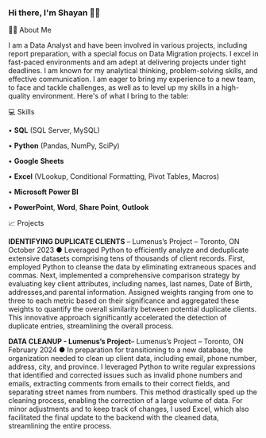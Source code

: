 ### Hi there, I'm Shayan 🤝🏾


✍🏾 About Me

I am a Data Analyst and have been involved in various projects, including report preparation, with a special focus on Data Migration
projects. I excel in fast-paced environments and am adept at delivering projects under tight deadlines. I am known for my analytical
thinking, problem-solving skills, and effective communication. I am eager to bring my experience to a new team, to face and tackle
challenges, as well as to level up my skills in a high-quality environment. Here's of what I bring to the table:
 
💻 Skills

• **SQL** (SQL Server, MySQL) 

• **Python** (Pandas, NumPy, SciPy) 

• **Google** **Sheets** 

• **Excel** (VLookup, Conditional Formatting, Pivot 
Tables, Macros) 

• **Microsoft** **Power BI**

• **PowerPoint**, **Word**, **Share Point**, **Outlook**

📈 Projects

**IDENTIFYING DUPLICATE CLIENTS** – Lumenus’s Project – Toronto, ON October 2023
● Leveraged Python to efficiently analyze and deduplicate extensive datasets comprising tens of thousands of client records.
First, employed Python to cleanse the data by eliminating extraneous spaces and commas. Next, implemented a
comprehensive comparison strategy by evaluating key client attributes, including names, last names, Date of Birth, addresses,and parental information. Assigned weights ranging from one to three to each metric based on their significance and
aggregated these weights to quantify the overall similarity between potential duplicate clients. This innovative approach
significantly accelerated the detection of duplicate entries, streamlining the overall process.

**DATA CLEANUP - Lumenus’s Project**– Lumenus’s Project – Toronto, ON February 2024 
● In preparation for transitioning to a new database, the organization needed to clean up client data, including email, phone
number, address, city, and province. I leveraged Python to write regular expressions that identified and corrected issues such
as invalid phone numbers and emails, extracting comments from emails to their correct fields, and separating street names
from numbers. This method drastically sped up the cleaning process, enabling the correction of a large volume of data. For
minor adjustments and to keep track of changes, I used Excel, which also facilitated the final update to the backend with the
cleaned data, streamlining the entire process.
